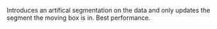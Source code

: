 Introduces an artifical segmentation on the data and only updates the
segment the moving box is in. Best performance.